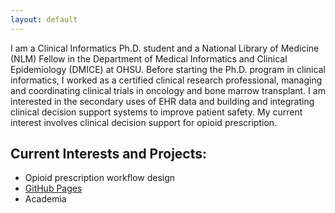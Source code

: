 ```yaml
---
layout: default
---
```


I am a Clinical Informatics Ph.D. student and a National Library of Medicine (NLM) Fellow in the Department of Medical Informatics and Clinical Epidemiology (DMICE) at OHSU. Before starting the Ph.D. program in clinical informatics, I worked as a certified clinical research professional, managing and coordinating clinical trials in oncology and bone marrow transplant. I am interested in the secondary uses of EHR data and building and integrating clinical decision support systems to improve patient safety. My current interest involves clinical decision support for opioid prescription.  

## Current Interests and Projects:

- Opioid prescription workflow design
- [GitHub Pages](http://meenamishra.github.io)
- Academia
